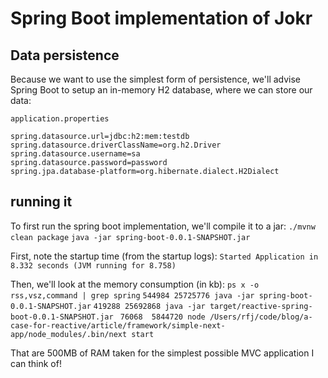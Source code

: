 # Spring Boot implementation of Jokr

## Data persistence
Because we want to use the simplest form of persistence, we'll advise Spring Boot to
setup an in-memory H2 database, where we can store our data:

`application.properties`
```
spring.datasource.url=jdbc:h2:mem:testdb
spring.datasource.driverClassName=org.h2.Driver
spring.datasource.username=sa
spring.datasource.password=password
spring.jpa.database-platform=org.hibernate.dialect.H2Dialect
```

## running it
To first run the spring boot implementation, we'll compile it to a jar:
`./mvnw clean package`
`java -jar spring-boot-0.0.1-SNAPSHOT.jar`

First, note the startup time (from the startup logs):
`Started Application in 8.332 seconds (JVM running for 8.758)`

Then, we'll look at the memory consumption (in kb):
`ps x -o rss,vsz,command | grep spring`
`544984 25725776 java -jar spring-boot-0.0.1-SNAPSHOT.jar`
`419288 25692868 java -jar target/reactive-spring-boot-0.0.1-SNAPSHOT.jar`
` 76068  5844720 node /Users/rfj/code/blog/a-case-for-reactive/article/framework/simple-next-app/node_modules/.bin/next start`

That are 500MB of RAM taken for the simplest possible MVC application I can think of!